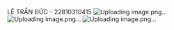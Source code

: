 LÊ TRẦN ĐỨC - 22810310415 
![Uploading image.png…]()
![Uploading image.png…]()
![Uploading image.png…]()
